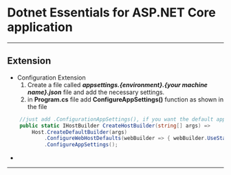 
# Dotnet Essentials for ASP.NET Core application
---
## Extension
- Configuration Extension
  1. Create a file called ***appsettings.\{environment\}.\{your machine name\}.json*** file and add the necessary settings.
  2. in **Program.cs** file add **ConfigureAppSettings()** function as shown in the file
```csharp
    //just add .ConfigurationAppSettings(), if you want the default appsettings
    public static IHostBuilder CreateHostBuilder(string[] args) =>
        Host.CreateDefaultBuilder(args)
            .ConfigureWebHostDefaults(webBuilder => { webBuilder.UseStartup<Startup>(); })
            .ConfigureAppSettings();
```
- 
---